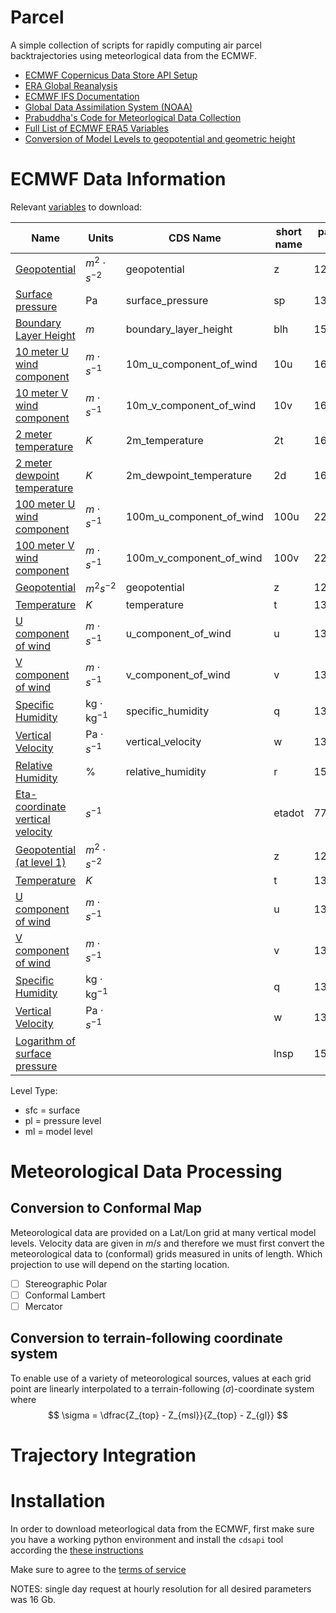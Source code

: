 # Parcel

A simple collection of scripts for rapidly computing air parcel backtrajectories using meteorlogical data from the ECMWF.


- [ECMWF Copernicus Data Store API Setup](https://cds.climate.copernicus.eu/api-how-to)
- [ERA Global Reanalysis](https://cds.climate.copernicus.eu/cdsapp#!/dataset/reanalysis-era5-complete?tab=form)
- [ECMWF IFS Documentation](https://www.ecmwf.int/en/publications/ifs-documentation)
- [Global Data Assimilation System (NOAA)](https://www.ncei.noaa.gov/access/metadata/landing-page/bin/iso?id=gov.noaa.ncdc:C00379)
- [Prabuddha's Code for Meteorlogical Data Collection](https://github.com/mi3nts/pmModeling/blob/main/modelTraining/src/meteo_AOD_openAQ_down.py)
- [Full List of ECMWF ERA5 Variables](https://confluence.ecmwf.int/display/CKB/ERA5%3A+data+documentation#ERA5:datadocumentation-Parameterlistings)
- [Conversion of Model Levels to geopotential and geometric height](https://confluence.ecmwf.int/display/CKB/ERA5%3A+compute+pressure+and+geopotential+on+model+levels%2C+geopotential+height+and+geometric+height)


# ECMWF Data Information

Relevant [variables](https://confluence.ecmwf.int/display/CKB/ERA5%3A+data+documentation#ERA5:datadocumentation-Parameterlistings) to download:

| Name | Units | CDS Name | short name | param id | level type |
| ------- | -- | ----- | --- | - | - |
| [Geopotential](https://apps.ecmwf.int/codes/grib/param-db/129) | $m^2 \cdot s^{-2}$ | geopotential | z | 129 | sfc |
| [Surface pressure](https://apps.ecmwf.int/codes/grib/param-db/134) | $\text{Pa}$ | surface_pressure | sp | 134 | sfc |
| [Boundary Layer Height](https://apps.ecmwf.int/codes/grib/param-db/159) | $m$ | boundary_layer_height | blh | 159 | sfc |
| [10 meter U wind component](https://apps.ecmwf.int/codes/grib/param-db/165) | $m \cdot s^{-1}$ | 10m_u_component_of_wind | 10u | 165 | sfc |
| [10 meter V wind component](https://apps.ecmwf.int/codes/grib/param-db/166) | $m \cdot s^{-1}$ | 10m_v_component_of_wind | 10v | 166 | sfc |
| [2 meter temperature](https://apps.ecmwf.int/codes/grib/param-db/167) | $K$ | 2m_temperature | 2t | 167 | sfc |
| [2 meter dewpoint temperature](https://apps.ecmwf.int/codes/grib/param-db/168) | $K$ | 2m_dewpoint_temperature | 2d | 168 | sfc |
| [100 meter U wind component](https://apps.ecmwf.int/codes/grib/param-db/228246) | $m \cdot s^{-1}$ | 100m_u_component_of_wind | 100u | 228246 | sfc |
| [100 meter V wind component](https://apps.ecmwf.int/codes/grib/param-db/228247) | $m \cdot s^{-1}$ | 100m_v_component_of_wind | 100v | 228247 | sfc |
| [Geopotential](https://codes.ecmwf.int/grib/param-db/129) | $m^{2} s^{-2}$ | geopotential | z | 129 | pl |
| [Temperature](https://codes.ecmwf.int/grib/param-db/130) | $K$ | temperature | t | 130 | pl |
| [U component of wind](https://codes.ecmwf.int/grib/param-db/131) | $m \cdot s^{-1}$ | u_component_of_wind | u | 131 | pl |
| [V component of wind](https://codes.ecmwf.int/grib/param-db/132) | $m \cdot s^{-1}$ | v_component_of_wind | v | 132 | pl |
| [Specific Humidity](https://codes.ecmwf.int/grib/param-db/133) | $\text{kg}\cdot\text{kg}^{-1}$ | specific_humidity | q | 133 | pl |
| [Vertical Velocity](https://codes.ecmwf.int/grib/param-db/135) | $\text{Pa}\cdot s^{-1}$ | vertical_velocity | w | 135 | pl |
| [Relative Humidity](https://codes.ecmwf.int/grib/param-db/157) | % | relative_humidity | r | 157 | pl |
| [Eta-coordinate vertical velocity](https://codes.ecmwf.int/grib/param-db/77) | $s^{-1}$ |  | etadot | 77 | ml |
| [Geopotential (at level 1)](https://codes.ecmwf.int/grib/param-db/129) | $m^2 \cdot s^{-2}$ | | z | 129 | ml |
| [Temperature](https://codes.ecmwf.int/grib/param-db/130) | $K$ | | t | 130 | ml |
| [U component of wind](https://codes.ecmwf.int/grib/param-db/131) | $m \cdot s^{-1}$ | | u | 131 | ml |
| [V component of wind](https://codes.ecmwf.int/grib/param-db/132) | $m \cdot s^{-1}$ | | v | 132 | ml |
| [Specific Humidity](https://codes.ecmwf.int/grib/param-db/133) | $\text{kg}\cdot\text{kg}^{-1}$ | | q | 133 | ml |
| [Vertical Velocity](https://codes.ecmwf.int/grib/param-db/135) | $\text{Pa}\cdot s^{-1}$ | | w | 135 | ml |
| [Logarithm of surface pressure](https://codes.ecmwf.int/grib/param-db/152) |  | | lnsp | 152 | ml |



Level Type:
 - sfc = surface
 - pl = pressure level
 - ml = model level


# Meteorological Data Processing

## Conversion to Conformal Map
Meteorological data are provided on a Lat/Lon grid at many vertical model levels. Velocity data are given in $m/s$ and therefore we must first convert the meteorological data to (conformal) grids measured in units of length. Which projection to use will depend on the starting location.
- [ ] Stereographic Polar
- [ ] Conformal Lambert
- [ ] Mercator

## Conversion to terrain-following coordinate system
To enable use of a variety of meteorological sources, values at each grid point are linearly interpolated to a terrain-following ($\sigma$)-coordinate system where 
$$
    \sigma = \dfrac{Z_{top} - Z_{msl}}{Z_{top} - Z_{gl}}
$$

# Trajectory Integration



# Installation

In order to download meteorlogical data from the ECMWF, first make sure you have a working python environment and install the `cdsapi` tool according the [these instructions](https://cds.climate.copernicus.eu/api-how-to#install-the-cds-api-key)

Make sure to agree to the [terms of service](https://cds.climate.copernicus.eu/cdsapp/#!/terms/licence-to-use-copernicus-products)



NOTES: single day request at hourly resolution for all desired parameters was 16 Gb. 
